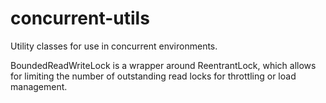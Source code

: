# concurrent-utils
Utility classes for use in concurrent environments.

BoundedReadWriteLock is a wrapper around ReentrantLock, which allows for limiting the number of outstanding read locks for throttling or load management.

